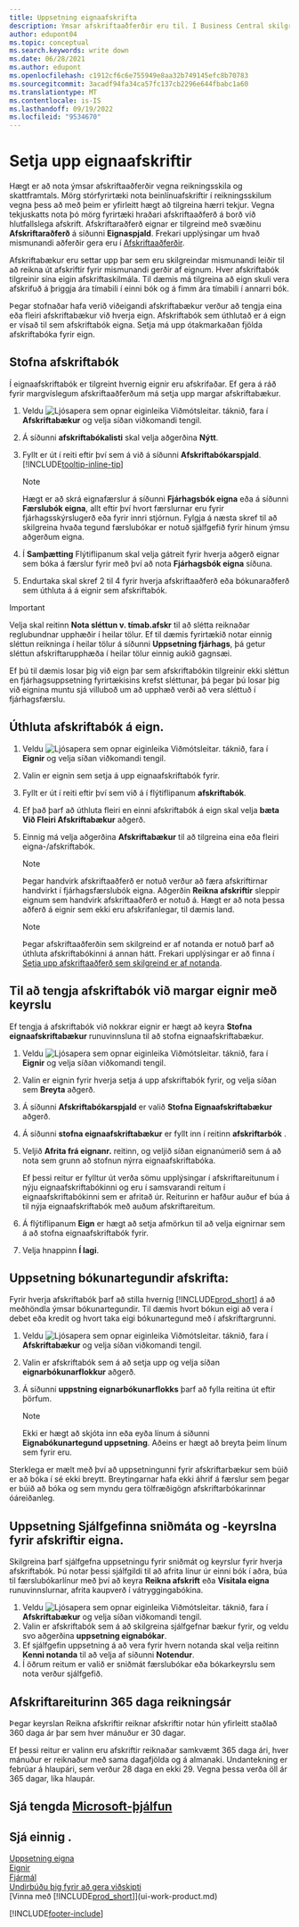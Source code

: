 ```yaml
---
title: Uppsetning eignaafskrifta
description: Ýmsar afskriftaaðferðir eru til. Í Business Central skilgreinir maður afskriftaaðferð eignar á síðunni **Eignaspjald**.
author: edupont04
ms.topic: conceptual
ms.search.keywords: write down
ms.date: 06/28/2021
ms.author: edupont
ms.openlocfilehash: c1912cf6c6e755949e8aa32b749145efc8b70783
ms.sourcegitcommit: 3acadf94fa34ca57fc137cb2296e644fbabc1a60
ms.translationtype: MT
ms.contentlocale: is-IS
ms.lasthandoff: 09/19/2022
ms.locfileid: "9534670"
---
```

# <a name="set-up-fixed-asset-depreciation"></a>Setja upp eignaafskriftir

Hægt er að nota ýmsar afskriftaaðferðir vegna reikningsskila og skattframtals. Mörg stórfyrirtæki nota beinlínuafskriftir í reikningsskilum vegna þess að með þeim er yfirleitt hægt að tilgreina hærri tekjur. Vegna tekjuskatts nota þó mörg fyrirtæki hraðari afskriftaaðferð á borð við hlutfallslega afskrift. Afskriftaraðferð eignar er tilgreind með svæðinu **Afskriftaraðferð** á síðunni **Eignaspjald**. Frekari upplýsingar um hvað mismunandi aðferðir gera eru í [Afskriftaaðferðir](fa-depreciation-methods.md).

Afskriftabækur eru settar upp þar sem eru skilgreindar mismunandi leiðir til að reikna út afskriftir fyrir mismunandi gerðir af eignum. Hver afskriftabók tilgreinir sína eigin afskriftaskilmála. Til dæmis má tilgreina að eign skuli vera afskrifuð á þriggja ára tímabili í einni bók og á fimm ára tímabili í annarri bók.

Þegar stofnaðar hafa verið viðeigandi afskriftabækur verður að tengja eina eða fleiri afskriftabækur við hverja eign. Afskriftabók sem úthlutað er á eign er vísað til sem afskriftabók eigna. Setja má upp ótakmarkaðan fjölda afskriftabóka fyrir eign.  

## <a name="to-create-a-depreciation-book"></a>Stofna afskriftabók

Í eignaafskriftabók er tilgreint hvernig eignir eru afskrifaðar. Ef gera á ráð fyrir margvíslegum afskriftaaðferðum má setja upp margar afskriftabækur.  

1. Veldu ![Ljósapera sem opnar eiginleika Viðmótsleitar.](media/ui-search/search_small.png "Segðu mér hvað þú vilt gera") táknið, fara í **Afskriftabækur** og velja síðan viðkomandi tengil.
2. Á síðunni **afskriftabókalisti** skal velja aðgerðina **Nýtt**.
3. Fyllt er út í reiti eftir því sem á við á síðunni **Afskriftabókarspjald**. [!INCLUDE[tooltip-inline-tip](includes/tooltip-inline-tip_md.md)]

    > [!NOTE]  
    > Hægt er að skrá eignafærslur á síðunni **Fjárhagsbók eigna** eða á síðunni **Færslubók eigna**, allt eftir því hvort færslurnar eru fyrir fjárhagsskýrslugerð eða fyrir innri stjórnun. Fylgja á næsta skref til að skilgreina hvaða tegund færslubókar er notuð sjálfgefið fyrir hinum ýmsu aðgerðum eigna.
4. Í **Samþætting** Flýtiflipanum skal velja gátreit fyrir hverja aðgerð eignar sem bóka á færslur fyrir með því að nota **Fjárhagsbók eigna** síðuna.
5. Endurtaka skal skref 2 til 4 fyrir hverja afskriftaaðferð eða bókunaraðferð sem úthluta á á eignir sem afskriftabók.

> [!IMPORTANT]
> Velja skal reitinn **Nota sléttun v. tímab.afskr** til að slétta reiknaðar reglubundnar upphæðir í heilar tölur. Ef til dæmis fyrirtækið notar einnig sléttun reikninga í heilar tölur á síðunni **Uppsetning fjárhags**, þá getur sléttun afskriftarupphæða í heilar tölur einnig aukið gagnsæi.

Ef þú til dæmis losar þig við eign þar sem afskriftabókin tilgreinir ekki sléttun en fjárhagsuppsetning fyrirtækisins krefst sléttunar, þá þegar þú losar þig við eignina muntu sjá villuboð um að upphæð verði að vera sléttuð í fjárhagsfærslu.  

## <a name="to-assign-a-depreciation-book-to-a-fixed-asset"></a>Úthluta afskriftabók á eign.

1. Veldu ![Ljósapera sem opnar eiginleika Viðmótsleitar.](media/ui-search/search_small.png "Segðu mér hvað þú vilt gera") táknið, fara í **Eignir** og velja síðan viðkomandi tengil.
2. Valin er eignin sem setja á upp eignaafskriftabók fyrir.
3. Fyllt er út í reiti eftir því sem við á í flýtiflipanum **afskriftabók**.
4. Ef það þarf að úthluta fleiri en einni afskriftabók á eign skal velja **bæta Við Fleiri Afskriftabækur** aðgerð.
5. Einnig má velja aðgerðina **Afskriftabækur** til að tilgreina eina eða fleiri eigna-/afskriftabók.

    > [!NOTE]  
    >   Þegar handvirk afskriftaaðferð er notuð verður að færa afskriftirnar handvirkt í fjárhagsfærslubók eigna. Aðgerðin **Reikna afskriftir** sleppir eignum sem handvirk afskriftaaðferð er notuð á. Hægt er að nota þessa aðferð á eignir sem ekki eru afskrifanlegar, til dæmis land.

    > [!NOTE]  
    > Þegar afskriftaaðferðin sem skilgreind er af notanda er notuð þarf að úthluta afskriftabókinni á annan hátt. Frekari upplýsingar er að finna í [Setja upp afskriftaaðferð sem skilgreind er af notanda](fa-how-setup-user-defined-depreciation-method.md).

## <a name="to-assign-a-depreciation-book-to-multiple-fixed-assets-with-a-batch-job"></a>Til að tengja afskriftabók við margar eignir með keyrslu

Ef tengja á afskriftabók við nokkrar eignir er hægt að keyra **Stofna eignaafskriftabækur** runuvinnsluna til að stofna eignaafskriftabækur.  

1. Veldu ![Ljósapera sem opnar eiginleika Viðmótsleitar.](media/ui-search/search_small.png "Segðu mér hvað þú vilt gera") táknið, fara í **Eignir** og velja síðan viðkomandi tengil.
2. Valin er eignin fyrir hverja setja á upp afskriftabók fyrir, og velja síðan sem **Breyta** aðgerð.
3. Á síðunni **Afskriftabókarspjald** er valið **Stofna Eignaafskriftabækur** aðgerð.
4. Á síðunni **stofna eignaafskriftabækur** er fyllt inn í reitinn **afskriftarbók** .
5. Veljið **Afrita frá eignanr.** reitinn, og veljið síðan eignanúmerið sem á að nota sem grunn að stofnun nýrra eignaafskriftabóka.

    Ef þessi reitur er fylltur út verða sömu upplýsingar í afskriftareitunum í nýju eignaafskriftabókinni og eru í samsvarandi reitum í eignaafskriftabókinni sem er afritað úr. Reiturinn er hafður auður ef búa á til nýja eignaafskriftabók með auðum afskriftareitum.  
6. Á flýtiflipanum **Eign** er hægt að setja afmörkun til að velja eignirnar sem á að stofna eignaafskriftabók fyrir.
7. Velja hnappinn **Í lagi**.

## <a name="to-set-up-depreciation-posting-types"></a>Uppsetning bókunartegundir afskrifta:

Fyrir hverja afskriftabók þarf að stilla hvernig [!INCLUDE[prod_short](includes/prod_short.md)] á að meðhöndla ýmsar bókunartegundir. Til dæmis hvort bókun eigi að vera í debet eða kredit og hvort taka eigi bókunartegund með í afskriftargrunni.  

1. Veldu ![Ljósapera sem opnar eiginleika Viðmótsleitar.](media/ui-search/search_small.png "Segðu mér hvað þú vilt gera") táknið, fara í **Afskriftabækur** og velja síðan viðkomandi tengil.  
2. Valin er afskriftabók sem á að setja upp og velja síðan **eignarbókunarflokkur** aðgerð.
3. Á síðunni **uppstning eignarbókunarflokks** þarf að fylla reitina út eftir þörfum.

    > [!NOTE]  
    >   Ekki er hægt að skjóta inn eða eyða línum á síðunni **Eignabókunartegund uppsetning**. Aðeins er hægt að breyta þeim línum sem fyrir eru.

Sterklega er mælt með því að uppsetningunni fyrir afskriftarbækur sem búið er að bóka í sé ekki breytt. Breytingarnar hafa ekki áhrif á færslur sem þegar er búið að bóka og sem myndu gera tölfræðigögn afskriftarbókarinnar óáreiðanleg.

## <a name="to-set-up-default-templates-and-batches-for-fixed-asset-depreciation"></a>Uppsetning Sjálfgefinna sniðmáta og -keyrslna fyrir afskriftir eigna.

Skilgreina þarf sjálfgefna uppsetningu fyrir sniðmát og keyrslur fyrir hverja afskriftabók. Þú notar þessi sjálfgildi til að afrita línur úr einni bók í aðra, búa til færslubókarlínur með því að keyra **Reikna afskrift** eða **Vísitala eigna** runuvinnslurnar, afrita kaupverð í vátryggingabókina.  

1. Veldu ![Ljósapera sem opnar eiginleika Viðmótsleitar.](media/ui-search/search_small.png "Segðu mér hvað þú vilt gera") táknið, fara í **Afskriftabækur** og velja síðan viðkomandi tengil.  
2. Valin er afskriftabók sem á að skilgreina sjálfgefnar bækur fyrir, og veldu svo aðgerðina **uppsetning eignabókar**.  
3. Ef sjálfgefin uppsetning á að vera fyrir hvern notanda skal velja reitinn **Kenni notanda** til að velja af síðunni **Notendur**.  
4. Í öðrum reitum er valið er sniðmát færslubókar eða bókarkeyrslu sem nota verður sjálfgefið.  

## <a name="fiscal-year-365-days-field-depreciation"></a>Afskriftareiturinn 365 daga reikningsár

Þegar keyrslan Reikna afskriftir reiknar afskriftir notar hún yfirleitt staðlað 360 daga ár þar sem hver mánuður er 30 dagar.

Ef þessi reitur er valinn eru afskriftir reiknaðar samkvæmt 365 daga ári, hver mánuður er reiknaður með sama dagafjölda og á almanaki. Undantekning er febrúar á hlaupári, sem verður 28 daga en ekki 29. Vegna þessa verða öll ár 365 dagar, líka hlaupár.

## <a name="see-related-microsoft-training"></a>Sjá tengda [Microsoft-þjálfun](/training/modules/configure-depreciation-books/)

## <a name="see-also"></a>Sjá einnig .

[Uppsetning eigna](fa-setup.md)  
[Eignir](fa-manage.md)  
[Fjármál](finance.md)  
[Undirbúðu þig fyrir að gera viðskipti](ui-get-ready-business.md)  
[Vinna með [!INCLUDE[prod_short](includes/prod_short.md)]](ui-work-product.md)


[!INCLUDE[footer-include](includes/footer-banner.md)]
